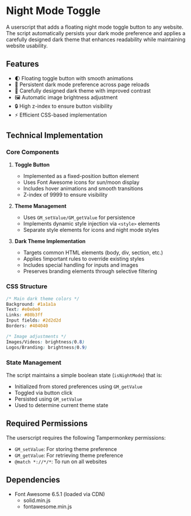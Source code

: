 # Night Mode Toggle

A userscript that adds a floating night mode toggle button to any website. The script automatically persists your dark mode preference and applies a carefully designed dark theme that enhances readability while maintaining website usability.

## Features

- 🌓 Floating toggle button with smooth animations
- 💾 Persistent dark mode preference across page reloads
- 🎨 Carefully designed dark theme with improved contrast
- 🖼️ Automatic image brightness adjustment
- 🔒 High z-index to ensure button visibility
- ⚡ Efficient CSS-based implementation


## Technical Implementation

### Core Components

1. **Toggle Button**
   - Implemented as a fixed-position button element
   - Uses Font Awesome icons for sun/moon display
   - Includes hover animations and smooth transitions
   - Z-index of 9999 to ensure visibility

2. **Theme Management**
   - Uses `GM_setValue/GM_getValue` for persistence
   - Implements dynamic style injection via `<style>` elements
   - Separate style elements for icons and night mode styles

3. **Dark Theme Implementation**
   - Targets common HTML elements (body, div, section, etc.)
   - Applies !important rules to override existing styles
   - Includes special handling for inputs and images
   - Preserves branding elements through selective filtering

### CSS Structure

```css
/* Main dark theme colors */
Background: #1a1a1a
Text: #e0e0e0
Links: #80b3ff
Input fields: #2d2d2d
Borders: #404040

/* Image adjustments */
Images/Videos: brightness(0.8)
Logos/Branding: brightness(0.9)
```

### State Management

The script maintains a simple boolean state (`isNightMode`) that is:
- Initialized from stored preferences using `GM_getValue`
- Toggled via button click
- Persisted using `GM_setValue`
- Used to determine current theme state

## Required Permissions

The userscript requires the following Tampermonkey permissions:
- `GM_setValue`: For storing theme preference
- `GM_getValue`: For retrieving theme preference
- `@match *://*/*`: To run on all websites

## Dependencies

- Font Awesome 6.5.1 (loaded via CDN)
  - solid.min.js
  - fontawesome.min.js